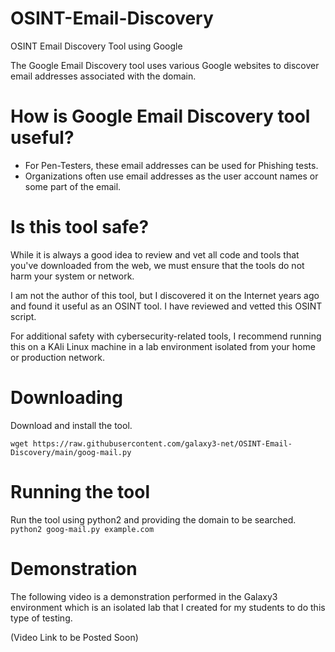 # OSINT-Email-Discovery
OSINT Email Discovery Tool using Google

The Google Email Discovery tool uses various Google websites to discover email addresses associated with the domain.

# How is Google Email Discovery tool useful?

- For Pen-Testers, these email addresses can be used for Phishing tests.
- Organizations often use email addresses as the user account names or some part of the email.

# Is this tool safe?

While it is always a good idea to review and vet all code and tools that you've downloaded from the web, we must ensure that the tools do not harm your system or network.

I am not the author of this tool, but I discovered it on the Internet years ago and found it useful as an OSINT tool. I have reviewed and vetted this OSINT script.

For additional safety with cybersecurity-related tools, I recommend running this on a KAli Linux machine in a lab environment isolated from your home or production network.

# Downloading

Download and install the tool.

`wget https://raw.githubusercontent.com/galaxy3-net/OSINT-Email-Discovery/main/goog-mail.py`

# Running the tool

Run the tool using python2 and providing the domain to be searched.
`python2 goog-mail.py example.com`

# Demonstration

The following video is a demonstration performed in the Galaxy3 environment which is an isolated lab that I created for my students to do this type of testing.

(Video Link to be Posted Soon)